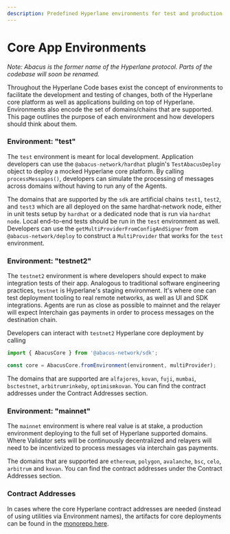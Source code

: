```yaml
---
description: Predefined Hyperlane environments for test and production use
---
```


# Core App Environments

_Note: Abacus is the former name of the Hyperlane protocol. Parts of the codebase will soon be renamed._

Throughout the Hyperlane Code bases exist the concept of environments to facilitate the development and testing of changes, both of the Hyperlane core platform as well as applications building on top of Hyperlane. Environments also encode the set of domains/chains that are supported. This page outlines the purpose of each environment and how developers should think about them.

### Environment: "test"

The `test` environment is meant for local development. Application developers can use the `@abacus-network/hardhat` plugin's `TestAbacusDeploy` object to deploy a mocked Hyperlane core platform. By calling `processMessages()`, developers can simulate the processing of messages across domains without having to run any of the Agents.

The domains that are supported by the `sdk` are artificial chains `test1`, `test2`, and `test3` which are all deployed on the same hardhat-network node, either in unit tests setup by `hardhat` or a dedicated node that is run via `hardhat node`. Local end-to-end tests should be run in the `test` environment as well. Developers can use the `getMultiProviderFromConfigAndSigner` from `@abacus-network/deploy` to construct a `MultiProvider` that works for the `test` environment.

### Environment: "testnet2"

The `testnet2` environment is where developers should expect to make integration tests of their app. Analogous to traditional software engineering practices, `testnet` is Hyperlane's staging environment. It's where one can test deployment tooling to real remote networks, as well as UI and SDK integrations. Agents are run as close as possible to mainnet and the relayer will expect Interchain gas payments in order to process messages on the destination chain.

Developers can interact with `testnet2` Hyperlane core deployment by calling

```typescript
import { AbacusCore } from '@abacus-network/sdk';

const core = AbacusCore.fromEnvironment(environment, multiProvider);
```

The domains that are supported are `alfajores`, `kovan`, `fuji`, `mumbai`, `bsctestnet`, `arbitrumrinkeby`, `optimismkovan`. You can find the contract addresses under the Contract Addresses section.

### Environment: "mainnet"&#x20;

The `mainnet` environment is where real value is at stake, a production environment deploying to the full set of Hyperlane supported domains. Where Validator sets will be continuously decentralized and relayers will need to be incentivized to process messages via interchain gas payments.

The domains that are supported are `ethereum`, `polygon`, `avalanche`, `bsc`, `celo`, `arbitrum` and `kovan`. You can find the contract addresses under the Contract Addresses section.

### Contract Addresses

In cases where the core Hyperlane contract addresses are needed (instead of using utilities via Environment names), the artifacts for core deployments can be found in the [monorepo here](https://github.com/abacus-network/abacus-monorepo/tree/main/typescript/sdk/src/consts/environments).

